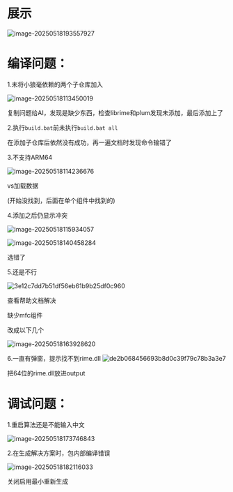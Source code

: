 # 展示

![image-20250518193557927](https://gitee.com/ppedmo/pic-go/raw/master/img/202505181935985.png)

# 编译问题：

1.未将小狼毫依赖的两个子仓库加入

![image-20250518113450019](https://gitee.com/ppedmo/pic-go/raw/master/img/202505181134116.png)

复制问题给AI，发现是缺少东西，检查librime和plum发现未添加，最后添加上了

2.执行`build.bat`前未执行`build.bat all`

在添加子仓库后依然没有成功，再一遍文档时发现命令输错了

3.不支持ARM64

![image-20250518114236676](https://gitee.com/ppedmo/pic-go/raw/master/img/202505181142767.png)

vs加载数据

(开始没找到，后面在单个组件中找到的)

4.添加之后仍显示冲突

![image-20250518115934057](https://gitee.com/ppedmo/pic-go/raw/master/img/202505181159127.png)

![image-20250518140458284](https://gitee.com/ppedmo/pic-go/raw/master/img/202505181405418.png)

选错了



5.还是不行

![3e12c7dd7b51df56eb61b9b25df0c960](https://gitee.com/ppedmo/pic-go/raw/master/img/202505181636864.png)

查看帮助文档解决

缺少mfc组件

改成以下几个

![image-20250518163928620](https://gitee.com/ppedmo/pic-go/raw/master/img/202505181639677.png)

6.一直有弹窗，提示找不到rime.dll
![de2b068456693b8d0c39f79c78b3a3e7](https://gitee.com/ppedmo/pic-go/raw/master/img/202505181724502.png)

把64位的rime.dll放进output

# 调试问题：

1.重启算法还是不能输入中文

![image-20250518173746843](https://gitee.com/ppedmo/pic-go/raw/master/img/202505181737928.png)

2.在生成解决方案时，包内部编译错误

![image-20250518182116033](https://gitee.com/ppedmo/pic-go/raw/master/img/202505181821130.png)

关闭启用最小重新生成

